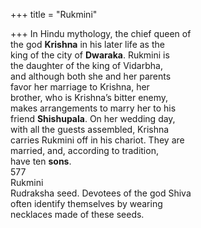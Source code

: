 +++
title = "Rukmini"

+++
In Hindu mythology, the chief queen of  
the god **Krishna** in his later life as the  
king of the city of **Dwaraka**. Rukmini is  
the daughter of the king of Vidarbha,  
and although both she and her parents  
favor her marriage to Krishna, her  
brother, who is Krishna’s bitter enemy,  
makes arrangements to marry her to his  
friend **Shishupala**. On her wedding day,  
with all the guests assembled, Krishna  
carries Rukmini off in his chariot. They are  
married, and, according to tradition,  
have ten **sons**.  
577  
Rukmini  
Rudraksha seed. Devotees of the god Shiva  
often identify themselves by wearing  
necklaces made of these seeds.